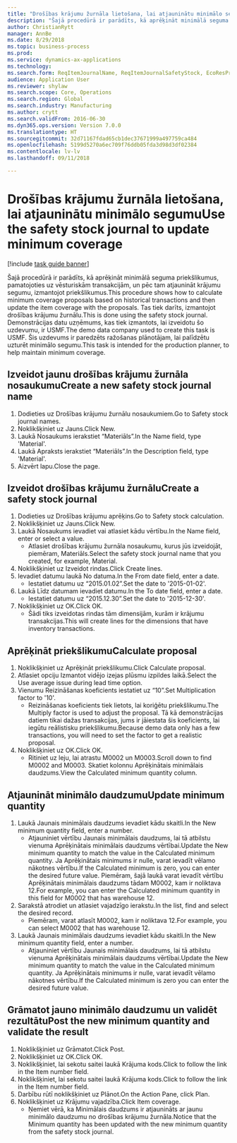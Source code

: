 ```yaml
--- 
title: "Drošības krājumu žurnāla lietošana, lai atjauninātu minimālo segumu"
description: "Šajā procedūrā ir parādīts, kā aprēķināt minimālā seguma priekšlikumus, pamatojoties uz vēsturiskām transakcijām, un pēc tam atjaunināt krājumu segumu, izmantojot priekšlikumus."
author: ChristianRytt
manager: AnnBe
ms.date: 8/29/2018
ms.topic: business-process
ms.prod: 
ms.service: dynamics-ax-applications
ms.technology: 
ms.search.form: ReqItemJournalName, ReqItemJournalSafetyStock, EcoResProductInformationDialog, EcoResProductDetailsExtended, ReqItemTable
audience: Application User
ms.reviewer: shylaw
ms.search.scope: Core, Operations
ms.search.region: Global
ms.search.industry: Manufacturing
ms.author: crytt
ms.search.validFrom: 2016-06-30
ms.dyn365.ops.version: Version 7.0.0
ms.translationtype: HT
ms.sourcegitcommit: 32d71167fdad65cb1dec37671999a497759ca484
ms.openlocfilehash: 5199d5270a6ec709f76ddb05fda3d98d3df02384
ms.contentlocale: lv-lv
ms.lasthandoff: 09/11/2018

---
```

# <a name="use-the-safety-stock-journal-to-update-minimum-coverage"></a><span data-ttu-id="4023a-103">Drošības krājumu žurnāla lietošana, lai atjauninātu minimālo segumu</span><span class="sxs-lookup"><span data-stu-id="4023a-103">Use the safety stock journal to update minimum coverage</span></span>

[!include [task guide banner](../../includes/task-guide-banner.md)]

<span data-ttu-id="4023a-104">Šajā procedūrā ir parādīts, kā aprēķināt minimālā seguma priekšlikumus, pamatojoties uz vēsturiskām transakcijām, un pēc tam atjaunināt krājumu segumu, izmantojot priekšlikumus.</span><span class="sxs-lookup"><span data-stu-id="4023a-104">This procedure shows how to calculate minimum coverage proposals based on historical transactions and then update the item coverage with the proposals.</span></span> <span data-ttu-id="4023a-105">Tas tiek darīts, izmantojot drošības krājumu žurnālu.</span><span class="sxs-lookup"><span data-stu-id="4023a-105">This is done using the safety stock journal.</span></span> <span data-ttu-id="4023a-106">Demonstrācijas datu uzņēmums, kas tiek izmantots, lai izveidotu šo uzdevumu, ir USMF.</span><span class="sxs-lookup"><span data-stu-id="4023a-106">The demo data company used to create this task is USMF.</span></span> <span data-ttu-id="4023a-107">Šis uzdevums ir paredzēts ražošanas plānotājam, lai palīdzētu uzturēt minimālo segumu.</span><span class="sxs-lookup"><span data-stu-id="4023a-107">This task is intended for the production planner, to help maintain minimum coverage.</span></span>


## <a name="create-a-new-safety-stock-journal-name"></a><span data-ttu-id="4023a-108">Izveidot jaunu drošības krājumu žurnāla nosaukumu</span><span class="sxs-lookup"><span data-stu-id="4023a-108">Create a new safety stock journal name</span></span>
1. <span data-ttu-id="4023a-109">Dodieties uz Drošības krājumu žurnālu nosaukumiem.</span><span class="sxs-lookup"><span data-stu-id="4023a-109">Go to Safety stock journal names.</span></span>
2. <span data-ttu-id="4023a-110">Noklikšķiniet uz Jauns.</span><span class="sxs-lookup"><span data-stu-id="4023a-110">Click New.</span></span>
3. <span data-ttu-id="4023a-111">Laukā Nosaukums ierakstiet “Materiāls”.</span><span class="sxs-lookup"><span data-stu-id="4023a-111">In the Name field, type 'Material'.</span></span>
4. <span data-ttu-id="4023a-112">Laukā Apraksts ierakstiet “Materiāls”.</span><span class="sxs-lookup"><span data-stu-id="4023a-112">In the Description field, type 'Material'.</span></span>
5. <span data-ttu-id="4023a-113">Aizvērt lapu.</span><span class="sxs-lookup"><span data-stu-id="4023a-113">Close the page.</span></span>

## <a name="create-a-safety-stock-journal"></a><span data-ttu-id="4023a-114">Izveidot drošības krājumu žurnālu</span><span class="sxs-lookup"><span data-stu-id="4023a-114">Create a safety stock journal</span></span>
1. <span data-ttu-id="4023a-115">Dodieties uz Drošības krājumu aprēķins.</span><span class="sxs-lookup"><span data-stu-id="4023a-115">Go to Safety stock calculation.</span></span>
2. <span data-ttu-id="4023a-116">Noklikšķiniet uz Jauns.</span><span class="sxs-lookup"><span data-stu-id="4023a-116">Click New.</span></span>
3. <span data-ttu-id="4023a-117">Laukā Nosaukums ievadiet vai atlasiet kādu vērtību.</span><span class="sxs-lookup"><span data-stu-id="4023a-117">In the Name field, enter or select a value.</span></span>
    * <span data-ttu-id="4023a-118">Atlasiet drošības krājumu žurnāla nosaukumu, kurus jūs izveidojāt, piemēram, Materiāls.</span><span class="sxs-lookup"><span data-stu-id="4023a-118">Select the safety stock journal name that you created, for example, Material.</span></span>  
4. <span data-ttu-id="4023a-119">Noklikšķiniet uz Izveidot rindas.</span><span class="sxs-lookup"><span data-stu-id="4023a-119">Click Create lines.</span></span>
5. <span data-ttu-id="4023a-120">Ievadiet datumu laukā No datuma.</span><span class="sxs-lookup"><span data-stu-id="4023a-120">In the From date field, enter a date.</span></span>
    * <span data-ttu-id="4023a-121">Iestatiet datumu uz “2015.01.02”.</span><span class="sxs-lookup"><span data-stu-id="4023a-121">Set the date to '2015-01-02'.</span></span>  
6. <span data-ttu-id="4023a-122">Laukā Līdz datumam ievadiet datumu.</span><span class="sxs-lookup"><span data-stu-id="4023a-122">In the To date field, enter a date.</span></span>
    * <span data-ttu-id="4023a-123">Iestatiet datumu uz “2015.12.30”.</span><span class="sxs-lookup"><span data-stu-id="4023a-123">Set the date to '2015-12-30'.</span></span>  
7. <span data-ttu-id="4023a-124">Noklikšķiniet uz OK.</span><span class="sxs-lookup"><span data-stu-id="4023a-124">Click OK.</span></span>
    * <span data-ttu-id="4023a-125">Šādi tiks izveidotas rindas tām dimensijām, kurām ir krājumu transakcijas.</span><span class="sxs-lookup"><span data-stu-id="4023a-125">This will create lines for the dimensions that have inventory transactions.</span></span>  

## <a name="calculate-proposal"></a><span data-ttu-id="4023a-126">Aprēķināt priekšlikumu</span><span class="sxs-lookup"><span data-stu-id="4023a-126">Calculate proposal</span></span>
1. <span data-ttu-id="4023a-127">Noklikšķiniet uz Aprēķināt priekšlikumu.</span><span class="sxs-lookup"><span data-stu-id="4023a-127">Click Calculate proposal.</span></span>
2. <span data-ttu-id="4023a-128">Atlasiet opciju Izmantot vidējo izejas plūsmu izpildes laikā.</span><span class="sxs-lookup"><span data-stu-id="4023a-128">Select the Use average issue during lead time option.</span></span>
3. <span data-ttu-id="4023a-129">Vienumu Reizināšanas koeficients iestatiet uz “10”.</span><span class="sxs-lookup"><span data-stu-id="4023a-129">Set Multiplication factor to '10'.</span></span>
    * <span data-ttu-id="4023a-130">Reizināšanas koeficients tiek lietots, lai koriģētu priekšlikumu.</span><span class="sxs-lookup"><span data-stu-id="4023a-130">The Multiply factor is used to adjust the proposal.</span></span> <span data-ttu-id="4023a-131">Tā kā demonstrācijas datiem tikai dažas transakcijas, jums ir jāiestata šis koeficients, lai iegūtu reālistisku priekšlikumu.</span><span class="sxs-lookup"><span data-stu-id="4023a-131">Because demo data only has a few transactions, you will need to set the factor to get a realistic proposal.</span></span>  
4. <span data-ttu-id="4023a-132">Noklikšķiniet uz OK.</span><span class="sxs-lookup"><span data-stu-id="4023a-132">Click OK.</span></span>
    * <span data-ttu-id="4023a-133">Ritiniet uz leju, lai atrastu M0002 un M0003.</span><span class="sxs-lookup"><span data-stu-id="4023a-133">Scroll down to find M0002 and M0003.</span></span> <span data-ttu-id="4023a-134">Skatiet kolonnu Aprēķinātais minimālais daudzums.</span><span class="sxs-lookup"><span data-stu-id="4023a-134">View the Calculated minimum quantity column.</span></span>   

## <a name="update-minimum-quantity"></a><span data-ttu-id="4023a-135">Atjaunināt minimālo daudzumu</span><span class="sxs-lookup"><span data-stu-id="4023a-135">Update minimum quantity</span></span>
1. <span data-ttu-id="4023a-136">Laukā Jaunais minimālais daudzums ievadiet kādu skaitli.</span><span class="sxs-lookup"><span data-stu-id="4023a-136">In the New minimum quantity field, enter a number.</span></span>
    * <span data-ttu-id="4023a-137">Atjauniniet vērtību Jaunais minimālais daudzums, lai tā atbilstu vienuma Aprēķinātais minimālais daudzums vērtībai.</span><span class="sxs-lookup"><span data-stu-id="4023a-137">Update the New minimum quantity to match the value in the Calculated minimum quantity.</span></span> <span data-ttu-id="4023a-138">Ja Aprēķinātais minimums ir nulle, varat ievadīt vēlamo nākotnes vērtību.</span><span class="sxs-lookup"><span data-stu-id="4023a-138">If the Calculated minimum is zero,  you can enter the desired future value.</span></span> <span data-ttu-id="4023a-139">Piemēram, šajā laukā varat ievadīt vērtību Aprēķinātais minimālais daudzums tādam M0002, kam ir noliktava 12.</span><span class="sxs-lookup"><span data-stu-id="4023a-139">For example, you can enter the Calculated minimum quantity in this field for M0002 that has warehouse 12.</span></span>  
2. <span data-ttu-id="4023a-140">Sarakstā atrodiet un atlasiet vajadzīgo ierakstu.</span><span class="sxs-lookup"><span data-stu-id="4023a-140">In the list, find and select the desired record.</span></span>
    * <span data-ttu-id="4023a-141">Piemēram, varat atlasīt M0002, kam ir noliktava 12.</span><span class="sxs-lookup"><span data-stu-id="4023a-141">For example, you can select M0002 that has warehouse 12.</span></span>  
3. <span data-ttu-id="4023a-142">Laukā Jaunais minimālais daudzums ievadiet kādu skaitli.</span><span class="sxs-lookup"><span data-stu-id="4023a-142">In the New minimum quantity field, enter a number.</span></span>
    * <span data-ttu-id="4023a-143">Atjauniniet vērtību Jaunais minimālais daudzums, lai tā atbilstu vienuma Aprēķinātais minimālais daudzums vērtībai.</span><span class="sxs-lookup"><span data-stu-id="4023a-143">Update the New minimum quantity to match the value in the Calculated minimum quantity.</span></span> <span data-ttu-id="4023a-144">Ja Aprēķinātais minimums ir nulle, varat ievadīt vēlamo nākotnes vērtību.</span><span class="sxs-lookup"><span data-stu-id="4023a-144">If the Calculated minimum is zero you can enter the desired future value.</span></span>  

## <a name="post-the-new-minimum-quantity-and-validate-the-result"></a><span data-ttu-id="4023a-145">Grāmatot jauno minimālo daudzumu un validēt rezultātu</span><span class="sxs-lookup"><span data-stu-id="4023a-145">Post the new minimum quantity and validate the result</span></span>
1. <span data-ttu-id="4023a-146">Noklikšķiniet uz Grāmatot.</span><span class="sxs-lookup"><span data-stu-id="4023a-146">Click Post.</span></span>
2. <span data-ttu-id="4023a-147">Noklikšķiniet uz OK.</span><span class="sxs-lookup"><span data-stu-id="4023a-147">Click OK.</span></span>
3. <span data-ttu-id="4023a-148">Noklikšķiniet, lai sekotu saitei laukā Krājuma kods.</span><span class="sxs-lookup"><span data-stu-id="4023a-148">Click to follow the link in the Item number field.</span></span>
4. <span data-ttu-id="4023a-149">Noklikšķiniet, lai sekotu saitei laukā Krājuma kods.</span><span class="sxs-lookup"><span data-stu-id="4023a-149">Click to follow the link in the Item number field.</span></span>
5. <span data-ttu-id="4023a-150">Darbību rūtī noklikšķiniet uz Plānot.</span><span class="sxs-lookup"><span data-stu-id="4023a-150">On the Action Pane, click Plan.</span></span>
6. <span data-ttu-id="4023a-151">Noklikšķiniet uz Krājumu vajadzība.</span><span class="sxs-lookup"><span data-stu-id="4023a-151">Click Item coverage.</span></span>
    * <span data-ttu-id="4023a-152">Ņemiet vērā, ka Minimālais daudzums ir atjaunināts ar jaunu minimālo daudzumu no drošības krājumu žurnāla.</span><span class="sxs-lookup"><span data-stu-id="4023a-152">Notice that the Minimum quantity has been updated with the new minimum quantity from the safety stock journal.</span></span>  


